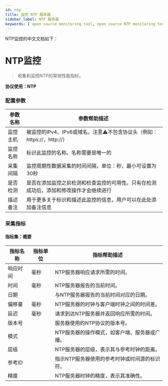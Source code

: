 ```yaml
---
id: ntp
title: 监控 NTP 服务器
sidebar_label: NTP 服务器
keywords: [ open source monitoring tool, open source NTP monitoring tool, monitoring NTP metrics ]
---
```


NTP监控的中文文档如下：

# NTP监控

> 收集和监控NTP的常规性能指标。

**协议使用：NTP**

### 配置参数

| 参数名称 |                      参数帮助描述                      |
|------|--------------------------------------------------|
| 监控主机 | 被监控的IPv4、IPv6或域名。注意⚠️不包含协议头（例如：https://，http://） |
| 监控名称 | 标识此监控的名称。名称需要是唯一的                                |
| 采集间隔 | 监控周期性数据采集的时间间隔，单位：秒，最小可设置为30秒                    |
| 是否检测 | 是否在添加监控之前检测和检查监控的可用性。只有在检测成功后，添加和修改操作才会继续进行      |
| 描述备注 | 用于更多关于标识和描述此监控的信息，用户可以在此处添加备注信息                  |

### 采集指标

#### 指标集：概要

| 指标名称 | 指标单位 |          指标帮助描述          |
|------|------|--------------------------|
| 响应时间 | 毫秒   | NTP服务器响应请求所需的时间。         |
| 时间   | 毫秒   | NTP服务器报告的当前时间。           |
| 日期   |      | 与NTP服务器报告的当前时间对应的日期。     |
| 偏移量  | 毫秒   | NTP服务器的时钟与客户端时钟之间的时间差。   |
| 延迟   | 毫秒   | 请求到达NTP服务器并返回响应所需的时间。    |
| 版本号  |      | 服务器使用的NTP协议的版本号。         |
| 模式   |      | NTP服务器的操作模式，如客户端、服务器或广播。 |
| 层级   |      | NTP服务器的层级，表示其与参考时钟的距离。   |
| 参考ID |      | 指示NTP服务器使用的参考时钟或时间源的标识符。 |
| 精度   |      | NTP服务器时钟的精度，表示其准确性。      |

